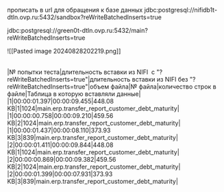 прописать в url для обращения к базе данных jdbc:postgresql://nifidb1t-dtln.ovp.ru:5432/sandbox?reWriteBatchedInserts=true

jdbc:postgresql://green0t-dtln.ovp.ru:5432/main?reWriteBatchedInserts=true

![[Pasted image 20240828202219.png]]


|   |   |   |   |   |   |   |
|---|---|---|---|---|---|---|
      
|№ попытки теста|длительность вставки из NIFI  с "?reWriteBatchedInserts=true"|длительность вставки из NIFI без "?reWriteBatchedInserts=true"|объем файла|№ файла|количество строк в файле|Таблица в которую вставляли данные|
|1|00:00:01.397|00:00:09.455|448.08 KB|1|1024|main.erp.transfer_report_customer_debt_maturity|
|1|00:00:00.758|00:00:09.210|459.56 KB|2|1024|main.erp.transfer_report_customer_debt_maturity|
|1|00:00:01.437|00:00:08.110|373.93 KB|3|839|main.erp.transfer_report_customer_debt_maturity|
|2|00:00:01.411|00:00:09.844|448.08 KB|1|1024|main.erp.transfer_report_customer_debt_maturity|
|2|00:00:00.869|00:00:09.382|459.56 KB|2|1024|main.erp.transfer_report_customer_debt_maturity|
|2|00:00:01.399|00:00:07.931|373.93 KB|3|839|main.erp.transfer_report_customer_debt_maturity|